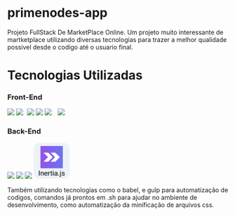 # primenodes-app
Projeto FullStack De MarketPlace Online.
Um projeto muito interessante de martketplace
utilizando diversas tecnologias para trazer a melhor qualidade possivel
desde o codigo até o usuario final.

# Tecnologias Utilizadas
 ### Front-End
<div class="tech">
  <img src="https://upload.wikimedia.org/wikipedia/commons/6/61/HTML5_logo_and_wordmark.svg" style="width:115px;">
  <img src="https://upload.wikimedia.org/wikipedia/commons/d/d5/CSS3_logo_and_wordmark.svg" style="width:82px;">
  <img src="https://upload.wikimedia.org/wikipedia/commons/9/99/Unofficial_JavaScript_logo_2.svg" style="width:82px;margin-left:5px">
  <img src="https://upload.wikimedia.org/wikipedia/commons/4/4c/Typescript_logo_2020.svg" style="width:82px;margin-rleft:5px">
  <img src="https://upload.wikimedia.org/wikipedia/commons/a/a7/React-icon.svg" style="width:82px;margin-right:5px">
  <img src="https://upload.wikimedia.org/wikipedia/commons/9/96/Sass_Logo_Color.svg" style="width:82px;margin-left:5px">
</div>

### Back-End
<div class="tech">
<img src="https://upload.wikimedia.org/wikipedia/commons/thumb/2/27/PHP-logo.svg/1920px-PHP-logo.svg.png" style="width:130px">
<img src="https://upload.wikimedia.org/wikipedia/commons/9/9a/Laravel.svg" style="width:82px">
<img src="https://www.vectorlogo.zone/logos/mysql/mysql-ar21.svg" style="width:140px">
<img src="https://raw.githubusercontent.com/agungksidik/public-assets/master/logo/inertiajs-logo.png" style="width:82px">
</div>

Também utilizando tecnologias como o babel, e gulp para automatização de codigos, comandos já prontos em .sh para ajudar no ambiente de desenvolvimento, como automatização da minificação de arquivos css.